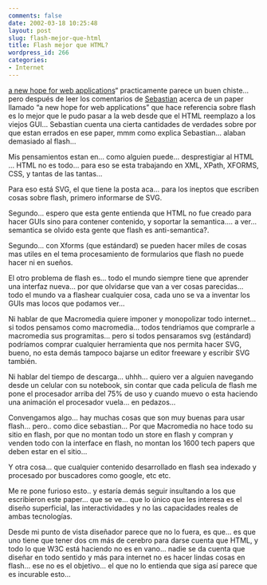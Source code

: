 ```yaml
---
comments: false
date: 2002-03-18 10:25:48
layout: post
slug: flash-mejor-que-html
title: Flash mejor que HTML?
wordpress_id: 266
categories:
- Internet
---
```


[a new hope for web applications](http://www.macromedia.com/resources/business/solutions/user_centric/flash_web_apps.pdf)“ practicamente parece un buen chiste… pero después de leer los comentarios de [Sebastian](http://www.zonageek.com) acerca de un paper llamado “a new hope for web applications” que hace referencia sobre flash es lo mejor que le pudo pasar a la web desde que el HTML reemplazo a los viejos GUI…  Sebastian cuenta una cierta cantidades de verdades sobre por que estan errados en ese paper, mmm como explica Sebastian… alaban demasiado al flash…





Mis pensamientos estan en… como alguien puede… desprestigiar al HTML … HTML no es todo… para eso se esta trabajando en XML, XPath, XFORMS, CSS, y tantas de las tantas…





Para eso está SVG, el que tiene la posta aca… para los ineptos que escriben cosas sobre flash, primero informarse de SVG.





Segundo… espero que esta gente entienda que HTML no fue creado para hacer GUIs sino para contener contenido, y soportar la semantica…. a ver… semantica se olvido esta gente que flash es anti-semantica?.





Segundo… con Xforms (que estándard) se pueden hacer miles de cosas mas utiles en el tema procesamiento de formularios que flash no puede hacer ni en sueños.





El otro problema de flash es… todo el mundo siempre tiene que aprender una interfaz nueva… por que olvidarse que van a ver cosas parecidas… todo el mundo va a flashear cualquier cosa, cada uno se va a inventar los GUIs mas locos que podamos ver…





Ni hablar de que Macromedia quiere imponer y monopolizar todo internet… si todos pensamos como macromedia… todos tendriamos que comprarle a macromedia sus programitas… pero si todos pensaramos svg (estándard) podríamos comprar cualquier herramienta que nos permita hacer SVG, bueno, no esta demás tampoco bajarse un editor freeware y escribir SVG también.





Ni hablar del tiempo de descarga… uhhh… quiero ver a alguien navegando desde un celular con su notebook, sin contar que cada pelicula de flash me pone el procesador arriba del 75% de uso y cuando muevo o esta haciendo una animación el procesador vuela… en pedazos…





Convengamos algo… hay muchas cosas que son muy buenas para usar flash… pero.. como dice sebastian… Por que Macromedia no hace todo su sitio en flash, por que no montan todo un store en flash y compran y venden todo con la interface en flash, no montan los 1600 tech papers que deben estar en el sitio…





Y otra cosa… que cualquier contenido desarrollado en flash sea indexado y procesado por buscadores como google, etc etc.





Me re pone furioso esto.. y estaría demás seguir insultando a los que escribieron este paper… que se ve… que lo único que les interesa es el diseño superficial, las interactividades y no las capacidades reales de ambas tecnologías.





Desde mi punto de vista diseñador parece que no lo fuera, es que… es que uno tiene que tener dos cm más de cerebro para darse cuenta que HTML, y todo lo que W3C está haciendo no es en vano… nadie se da cuenta que diseñar en todo sentido y más para internet no es hacer lindas cosas en flash… ese no es el objetivo… el que no lo entienda que siga así parece que es incurable esto…




 
